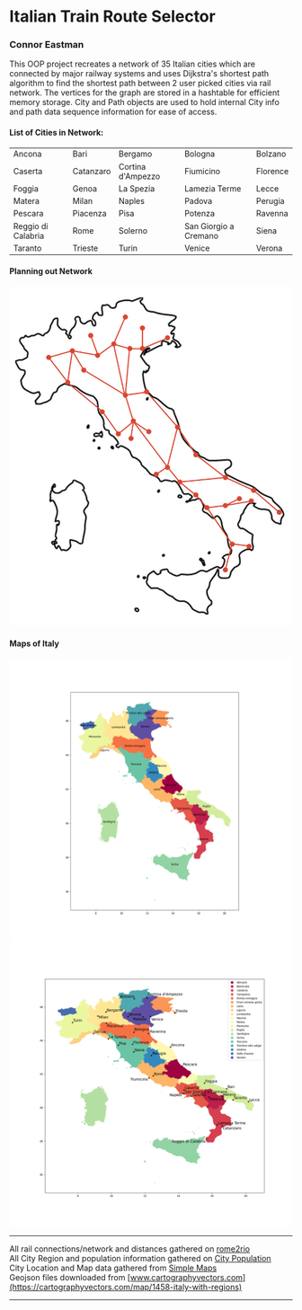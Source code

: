 # Italian Train Route Selector
### Connor Eastman


This OOP project recreates a network of 35 Italian cities which are connected by major railway systems and uses Dijkstra's shortest path algorithm 
to find the shortest path between 2 user picked cities via rail network. The vertices for the graph are stored in a hashtable for efficient memory 
storage. City and Path objects are used to hold internal City info and path data sequence information for ease of access. 

#### List of Cities in Network:
|                    |            |                    |                         |                |
| ------------------ | ---------- | -------------------| ----------------------- | -------------- |
| Ancona             | Bari       | Bergamo            | Bologna                 | Bolzano        |
| Caserta            | Catanzaro  | Cortina d'Ampezzo  | Fiumicino               | Florence       |
| Foggia             | Genoa      | La Spezia          | Lamezia Terme           | Lecce          |
| Matera             | Milan      | Naples             | Padova                  | Perugia        |
| Pescara            | Piacenza   | Pisa               | Potenza                 | Ravenna        |
| Reggio di Calabria | Rome       | Solerno            | San Giorgio a Cremano   |  Siena         |
| Taranto            | Trieste    | Turin              | Venice                  | Verona         |


#### Planning out Network
![Network Outline](./images/italy_train_network_outline.png) 


#### Maps of Italy
![Network Outline](./images/italian_regions.png) ![Network Outline](./images/italian_cities.png) 


___

All rail connections/network and distances gathered on [rome2rio](https://www.rome2rio.com/)  
All City Region and population information gathered on [City Population](https://www.citypopulation.de/en/italy/)  
City Location and Map data gathered from [Simple Maps](https://simplemaps.com/data/it-cities)  
Geojson files downloaded from [www.cartographyvectors.com](https://cartographyvectors.com/map/1458-italy-with-regions)   
___

